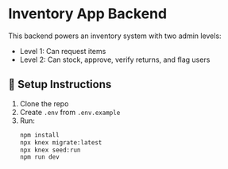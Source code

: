 # Inventory App Backend

This backend powers an inventory system with two admin levels:
- Level 1: Can request items
- Level 2: Can stock, approve, verify returns, and flag users

## 🔧 Setup Instructions

1. Clone the repo
2. Create `.env` from `.env.example`
3. Run:
   ```bash
   npm install
   npx knex migrate:latest
   npx knex seed:run
   npm run dev
